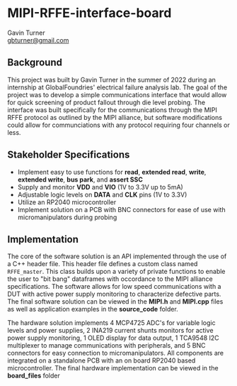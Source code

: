 # MIPI-RFFE-interface-board
Gavin Turner  
<gbturner@gmail.com>

## Background
This project was built by Gavin Turner in the summer of 2022 during an 
internship at GlobalFoundries' electrical failure analysis lab. The goal 
of the project was to develop a simple communications interface that would
allow for quick screening of product fallout through die level probing.
The interface was built specifically for the communications through
the MIPI RFFE protocol as outlined by the MIPI alliance, but software 
modifications could allow for communciations with any protocol requiring
four channels or less.

## Stakeholder Specifications
- Implement easy to use functions for **read**, **extended read**, **write**, **extended write**, **bus park**, and **assert SSC**
- Supply and monitor **VDD** and **VIO** (1V to 3.3V up to 5mA)
- Adjustable logic levels on **DATA** and **CLK** pins (1V to 3.3V)
- Utilize an RP2040 microcontroller
- Implement solution on a PCB with BNC connectors for ease of use with micromanipulators during probing

## Implementation
The core of the software solution is an API implemented through the use of a C++ header file.
This header file defines a custom class named `RFFE_master`. This class builds upon a variety
of private functions to enable the user to "bit bang" dataframes with occordance to the MIPI
alliance specifications. The software allows for low speed communications with a DUT with active
power supply monitoring to characterize defective parts. The final software solution can be viewed
in the **MIPI.h** and **MIPI.cpp** files as well as application examples in the **source_code** folder.

The hardware solution implements 4 MCP4725 ADC's for variable logic levels and power supplies, 2
INA219 current shunts monitors for active power supply monitoring, 1 OLED display for data output,
1 TCA9548 I2C multiplexer to manage communications with peripherals, and 5 BNC connectors for easy
connection to micromanipulators. All components are integrated on a standalone PCB with an on board
RP2040 based microcontroller. The final hardware implementation can be viewed in the **board_files** folder